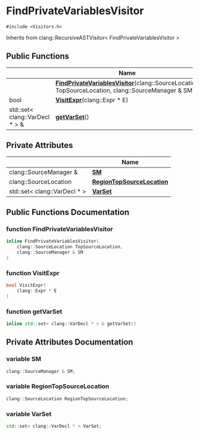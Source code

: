 # FindPrivateVariablesVisitor






`#include <Visitors.h>`

Inherits from clang::RecursiveASTVisitor< FindPrivateVariablesVisitor >

## Public Functions

|                | Name           |
| -------------- | -------------- |
| | **[FindPrivateVariablesVisitor](../Classes/classFindPrivateVariablesVisitor.md#function-findprivatevariablesvisitor)**(clang::SourceLocation TopSourceLocation, clang::SourceManager & SM) |
| bool | **[VisitExpr](../Classes/classFindPrivateVariablesVisitor.md#function-visitexpr)**(clang::Expr * E) |
| std::set< clang::VarDecl * > & | **[getVarSet](../Classes/classFindPrivateVariablesVisitor.md#function-getvarset)**() |

## Private Attributes

|                | Name           |
| -------------- | -------------- |
| clang::SourceManager & | **[SM](../Classes/classFindPrivateVariablesVisitor.md#variable-sm)**  |
| clang::SourceLocation | **[RegionTopSourceLocation](../Classes/classFindPrivateVariablesVisitor.md#variable-regiontopsourcelocation)**  |
| std::set< clang::VarDecl * > | **[VarSet](../Classes/classFindPrivateVariablesVisitor.md#variable-varset)**  |

## Public Functions Documentation

### function FindPrivateVariablesVisitor

```cpp linenums="1"
inline FindPrivateVariablesVisitor(
    clang::SourceLocation TopSourceLocation,
    clang::SourceManager & SM
)
```


### function VisitExpr

```cpp linenums="1"
bool VisitExpr(
    clang::Expr * E
)
```


### function getVarSet

```cpp linenums="1"
inline std::set< clang::VarDecl * > & getVarSet()
```


## Private Attributes Documentation

### variable SM

```cpp linenums="1"
clang::SourceManager & SM;
```


### variable RegionTopSourceLocation

```cpp linenums="1"
clang::SourceLocation RegionTopSourceLocation;
```


### variable VarSet

```cpp linenums="1"
std::set< clang::VarDecl * > VarSet;
```


